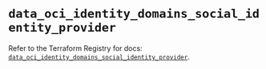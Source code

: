 # `data_oci_identity_domains_social_identity_provider`

Refer to the Terraform Registry for docs: [`data_oci_identity_domains_social_identity_provider`](https://registry.terraform.io/providers/hashicorp/oci/7.19.0/docs/data-sources/identity_domains_social_identity_provider).
